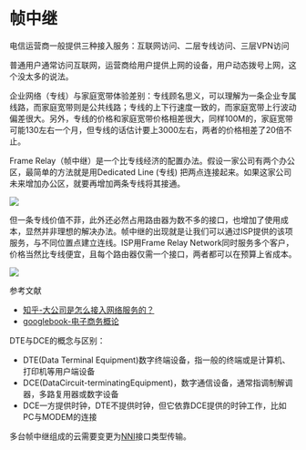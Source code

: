 # 帧中继

电信运营商一般提供三种接入服务：互联网访问、二层专线访问、三层VPN访问

普通用户通常访问互联网，运营商给用户提供上网的设备，用户动态拨号上网，这个没太多的说法。

企业网络（专线）与家庭宽带体验差别：专线顾名思义，可以理解为一条企业专属线路，而家庭宽带则是公共线路；专线的上下行速度一致的，而家庭宽带上行波动偏差很大。另外，专线的价格和家庭宽带价格相差很大，同样100M的，家庭宽带可能130左右一个月，但专线的话估计要上3000左右，两者的价格相差了20倍不止。

Frame Relay（帧中继）是一个比专线经济的配置办法。假设一家公司有两个办公区，最简单的方法就是用Dedicated Line (专线) 把两点连接起来。如果这家公司未来增加办公区，就要再增加两条专线将其接通。

![](https://i.postimg.cc/C1cv8B0b/4-27.png)

但一条专线价值不菲，此外还必然占用路由器为数不多的接口，也增加了使用成本，显然并非理想的解决办法。帧中继的出现就是让我们可以通过ISP提供的该项服务，与不同位置点建立连线。ISP用Frame Relay Network同时服务多个客户，价格当然比专线便宜，且每个路由器仅需一个接口，两者都可以在预算上省成本。

![](https://i.postimg.cc/YCMBQPm7/14-01.png)

参考文献

* [知乎-大公司是怎么接入网络服务的？](https://www.zhihu.com/question/318806738)
* [googlebook-电子商务概论](https://books.google.nl/books?hl=zh-CN&id=OuF0DwAAQBAJ&q=frame+relay)



DTE与DCE的概念与区别：

* DTE(Data Terminal Equipment)数字终端设备，指一般的终端或是计算机、打印机等用户端设备
* DCE(DataCircuit-terminatingEquipment)，数字通信设备，通常指调制解调器，多路复用器或数字设备
* DCE一方提供时钟，DTE不提供时钟，但它依靠DCE提供的时钟工作，比如PC与MODEM的连接



多台帧中继组成的云需要变更为[NNI](https://baike.baidu.com/item/NNI/5234091)接口类型传输。
